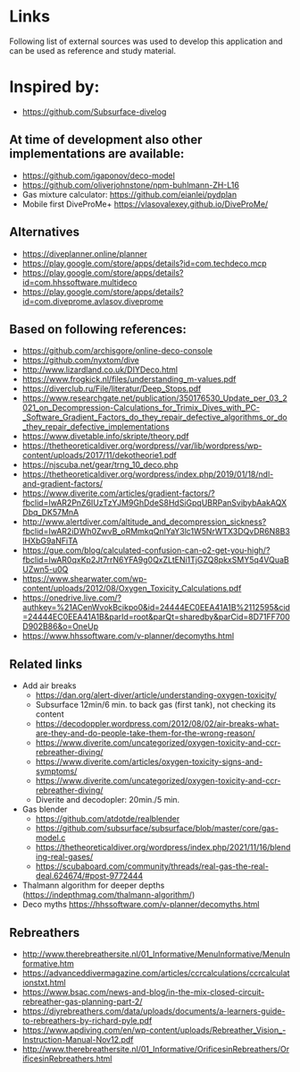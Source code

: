 # Links

Following list of external sources was used to develop this application and can be used as reference and study material.

# Inspired by:

* <https://github.com/Subsurface-divelog>

## At time of development also other implementations are available:

* <https://github.com/igaponov/deco-model>
* <https://github.com/oliverjohnstone/npm-buhlmann-ZH-L16>
* Gas mixture calculator: <https://github.com/eianlei/pydplan>
* Mobile first DiveProMe+ <https://vlasovalexey.github.io/DiveProMe/>

## Alternatives

* <https://diveplanner.online/planner>
* <https://play.google.com/store/apps/details?id=com.techdeco.mcp>
* <https://play.google.com/store/apps/details?id=com.hhssoftware.multideco>
* <https://play.google.com/store/apps/details?id=com.diveprome.avlasov.diveprome>

## Based on following references:

* <https://github.com/archisgore/online-deco-console>
* <https://github.com/nyxtom/dive>
* <http://www.lizardland.co.uk/DIYDeco.html>
* <https://www.frogkick.nl/files/understanding_m-values.pdf>
* <https://diverclub.ru/File/literatur/Deep_Stops.pdf>
* <https://www.researchgate.net/publication/350176530_Update_per_03_2021_on_Decompression-Calculations_for_Trimix_Dives_with_PC-_Software_Gradient_Factors_do_they_repair_defective_algorithms_or_do_they_repair_defective_implementations>
* <https://www.divetable.info/skripte/theory.pdf>
* <https://thetheoreticaldiver.org/wordpress//var/lib/wordpress/wp-content/uploads/2017/11/dekotheorie1.pdf>
* <https://njscuba.net/gear/trng_10_deco.php>
* <https://thetheoreticaldiver.org/wordpress/index.php/2019/01/18/ndl-and-gradient-factors/>
* <https://www.diverite.com/articles/gradient-factors/?fbclid=IwAR2PnZ6IUzTzYJM9GhDdeS8HdSiGpqUBRPanSvibybAakAQXDbq_DK57MnA>
* <http://www.alertdiver.com/altitude_and_decompression_sickness?fbclid=IwAR2iDWh0ZwvB_oRMmkqQnlYaY3lc1W5NrWTX3DQvDR6N8B3lHXbG9aNFiTA>
* <https://gue.com/blog/calculated-confusion-can-o2-get-you-high/?fbclid=IwAR0qxKp2Jt7rrN6YFA9g0QxZLtENi1TjGZQ8pkxSMY5q4VQuaBUZwn5-u0Q>
* <https://www.shearwater.com/wp-content/uploads/2012/08/Oxygen_Toxicity_Calculations.pdf>
* <https://onedrive.live.com/?authkey=%21ACenWvokBcikpo0&id=24444EC0EEA41A1B%2112595&cid=24444EC0EEA41A1B&parId=root&parQt=sharedby&parCid=8D71FF700D902B86&o=OneUp>
* <https://www.hhssoftware.com/v-planner/decomyths.html>

## Related links

* Add air breaks
  * <https://dan.org/alert-diver/article/understanding-oxygen-toxicity/>
  * Subsurface 12min/6 min. to back gas (first tank), not checking its content
  * <https://decodoppler.wordpress.com/2012/08/02/air-breaks-what-are-they-and-do-people-take-them-for-the-wrong-reason/>
  * <https://www.diverite.com/uncategorized/oxygen-toxicity-and-ccr-rebreather-diving/>
  * <https://www.diverite.com/articles/oxygen-toxicity-signs-and-symptoms/>
  * <https://www.diverite.com/uncategorized/oxygen-toxicity-and-ccr-rebreather-diving/>
  * Diverite and decodopler: 20min./5 min.
* Gas blender
  * https://github.com/atdotde/realblender
  * https://github.com/subsurface/subsurface/blob/master/core/gas-model.c
  * https://thetheoreticaldiver.org/wordpress/index.php/2021/11/16/blending-real-gases/
  * https://scubaboard.com/community/threads/real-gas-the-real-deal.624674/#post-9772444
* Thalmann algorithm for deeper depths (https://indepthmag.com/thalmann-algorithm/)
* Deco myths <https://hhssoftware.com/v-planner/decomyths.html>

## Rebreathers

* <http://www.therebreathersite.nl/01_Informative/MenuInformative/MenuInformative.htm>
* <https://advanceddivermagazine.com/articles/ccrcalculations/ccrcalculationstxt.html>
* <https://www.bsac.com/news-and-blog/in-the-mix-closed-circuit-rebreather-gas-planning-part-2/>
* <https://diyrebreathers.com/data/uploads/documents/a-learners-guide-to-rebreathers-by-richard-pyle.pdf>
* <https://www.apdiving.com/en/wp-content/uploads/Rebreather_Vision_-Instruction-Manual-Nov12.pdf>
* <http://www.therebreathersite.nl/01_Informative/OrificesinRebreathers/OrificesinRebreathers.html>
